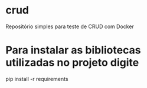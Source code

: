 # crud
Repositório simples para teste de CRUD com Docker

# Para instalar as bibliotecas utilizadas no projeto digite
pip install -r requirements

